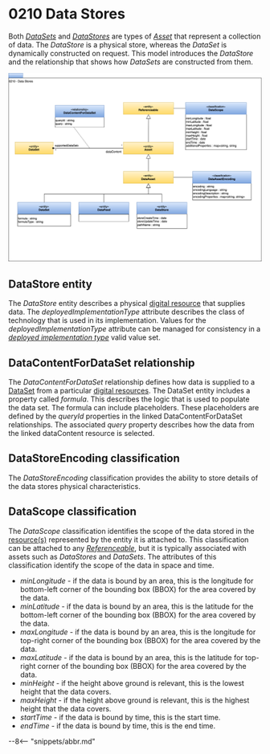 <!-- SPDX-License-Identifier: CC-BY-4.0 -->
<!-- Copyright Contributors to the ODPi Egeria project. -->

# 0210 Data Stores

Both [*DataSets*](/types/0/0010-Base-Model#dataset) and [*DataStores*](#datastore) are types of [*Asset*](/types/0/0010-Base-Model#dataset) that represent a collection of data.  The *DataStore* is a physical store, whereas the *DataSet* is dynamically constructed on request.  This model introduces the *DataStore* and the relationship that shows how *DataSets* are constructed from them.

![UML](0210-Data-Stores.svg)

## DataStore entity

The *DataStore* entity describes a physical [digital resource](/concepts/resource) that supplies data.  The *deployedImplementationType* attribute describes the class of technology that is used in its implementation.  Values for the *deployedImplementationType* attribute can be managed for consistency in a [*deployed implementation type*](/concepts/deployed-implementation-type) valid value set.

## DataContentForDataSet relationship

The *DataContentForDataSet* relationship defines how data is supplied to a [DataSet](/types/0/0010-Base-Model) from a particular [digital resources](/concepts/resource).  The DataSet entity includes a property called *formula*.  This describes the logic that is used to populate the data set.  The formula can include placeholders.  These placeholders are defined by the *queryId* properties in the linked DataContentForDataSet relationships.  The associated *query* property describes how the data from the linked dataContent resource is selected.

## DataStoreEncoding classification

The *DataStoreEncoding* classification provides the ability to store details of the data stores physical characteristics.

## DataScope classification

The *DataScope* classification identifies the scope of the data stored in the [resource(s)](/concepts/resource) represented by the entity it is attached to.  This classification can be attached to any [*Referenceable*](/types/0/0010-Base-Model), but it is typically associated with assets such as *DataStores* and *DataSets*.  The attributes of this classification identify the scope of the data in space and time.

* *minLongitude* - if the data is bound by an area, this is the longitude for bottom-left corner of the bounding box (BBOX) for the area covered by the data.
* *minLatitude* - if the data is bound by an area, this is the latitude for the bottom-left corner of the bounding box (BBOX) for the area covered by the data.
* *maxLongitude* - if the data is bound by an area, this is the longitude for top-right corner of the bounding box (BBOX) for the area covered by the data.
* *maxLatitude* - if the data is bound by an area, this is the latitude for top-right corner of the bounding box (BBOX) for the area covered by the data.
* *minHeight* - if the height above ground is relevant, this is the lowest height that the data covers.
* *maxHeight* - if the height above ground is relevant, this is the highest height that the data covers.
* *startTime* - if the data is bound by time, this is the start time.
* *endTime* - if the data is bound by time, this is the end time.


--8<-- "snippets/abbr.md"